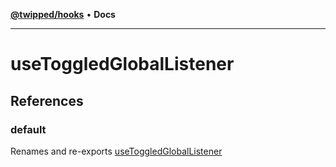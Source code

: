 [**@twipped/hooks**](../README.md) • **Docs**

***

# useToggledGlobalListener

## References

### default

Renames and re-exports [useToggledGlobalListener](../useGlobalListener/functions/useToggledGlobalListener.md)
